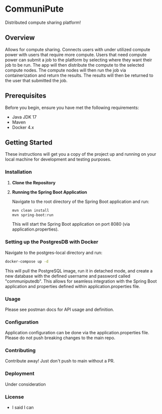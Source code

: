 # CommuniPute

Distributed compute sharing platform!

## Overview

Allows for compute sharing. Connects users with under utilized compute power with users that require more compute. Users
that need compute power can submit a job to the platform by selecting where they want their job to be run. The app will 
then distribute the compute to the selected compute nodes. The compute nodes will then run the job via containerization 
and return the results. The results will then be returned to the user that submitted the job.

## Prerequisites

Before you begin, ensure you have met the following requirements:

- Java JDK 17
- Maven
- Docker 4.x

## Getting Started

These instructions will get you a copy of the project up and running on your local machine for development and testing purposes.

### Installation

1. **Clone the Repository**


2. **Running the Spring Boot Application**

   Navigate to the root directory of the Spring Boot application and run:

   ```bash
   mvn clean install
   mvn spring-boot:run
   ```
   
    This will start the Spring Boot application on port 8080 (via application.properties).
### Setting up the PostgresDB with Docker

Navigate to the postgres-local directory and run:

```bash
docker-compose up -d
```

This will pull the PostgreSQL image, run it in detached mode, and create a new database with the defined username and password called "communiputedb".
This allows for seamless integration with the Spring Boot application and properties defined within application.properties file.

### Usage

Please see postman docs for API usage and definition.

### Configuration

Application configuration can be done via the application.properties file. Please do not push breaking changes to the
main repo.

### Contributing

Contribute away! Just don't push to main without a PR.

### Deployment

Under consideration

### License
- I said I can